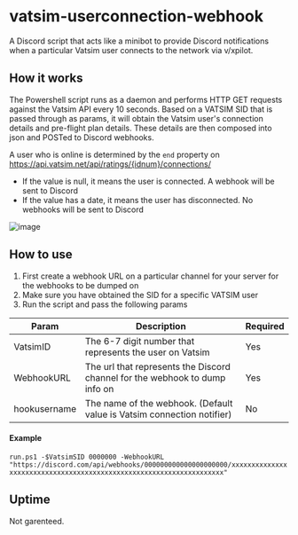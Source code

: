 # vatsim-userconnection-webhook
A Discord script that acts like a minibot to provide Discord notifications when a particular Vatsim user connects to the network via v/xpilot.

## How it works

The Powershell script runs as a daemon and performs HTTP GET requests against the Vatsim API every 10 seconds. Based on a VATSIM SID that is passed through as params, it will obtain the Vatsim user's connection details and pre-flight plan details. These details are then composed into json and POSTed to Discord webhooks. 

A user who is online is determined by the `end` property on https://api.vatsim.net/api/ratings/{idnum}/connections/
- If the value is null, it means the user is connected. A webhook will be sent to Discord
- If the value has a date, it means the user has disconnected. No webhooks will be sent to Discord

![image](https://user-images.githubusercontent.com/67497646/182026836-846b1555-729d-4b95-aa9f-19be65d63a74.png)


## How to use
1. First create a webhook URL on a particular channel for your server for the webhooks to be dumped on
2. Make sure you have obtained the SID for a specific VATSIM user
3. Run the script and pass the following params

| Param        | Description                                                                 | Required |
|--------------|-----------------------------------------------------------------------------|----------|
| VatsimID     | The 6-7 digit number that represents the user on Vatsim                     | Yes      |
| WebhookURL   | The url that represents the Discord channel for the webhook to dump info on | Yes      |
| hookusername | The name of the webhook. (Default value is Vatsim connection notifier)      | No       |

#### Example

`run.ps1 -$VatsimSID 0000000 -WebhookURL "https://discord.com/api/webhooks/000000000000000000000/xxxxxxxxxxxxxxxxxxxxxxxxxxxxxxxxxxxxxxxxxxxxxxxxxxxxxxxxxxxxxxxxxxxx"`

## Uptime

Not garenteed.
